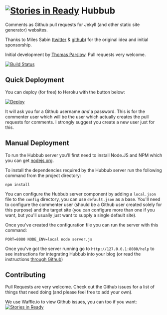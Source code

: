 [![Stories in Ready](https://badge.waffle.io/almost/hubbub.png?label=ready&title=Ready)](https://waffle.io/almost/hubbub)
Hubbub
======

Comments as Github pull requests for Jekyll (and other static site generator) websites.

Thanks to Miles Sabin ([twitter](https://twitter.com/milessabin) & [github](https://github.com/milessabin)) for the original idea and initial sponsorship. 

Initial development by [Thomas Parslow](http://almostobsolete.net). Pull requests very welcome.

[![Build Status](https://travis-ci.org/almost/hubbub.svg)](https://travis-ci.org/almost/hubbub) 

Quick Deployment
----------------

You can deploy (for free) to Heroku with the button below:

[![Deploy](https://www.herokucdn.com/deploy/button.png)](https://heroku.com/deploy?template=https://github.com/almost/hubbub)

It will ask you for a Github username *and* a password. This is for the commenter user which will be the user which actually creates the pull requests for comments. I strongly suggest you create a new user just for this.

Manual Deployment
-----------------

To run the Hubbub server you'll first need to install Node.JS and NPM which you can get [nodejs.org](http://nodejs.org).

To install the dependencies required by the Hubbub server run the following command from the project directory:

```
npm install
```

You can configure the Hubbub server component by adding a `local.json` file to the `config` directory, you can use `default.json` as a base. You'll need to configure the commenter user (should be a Github user created solely for this purpose) and the target site (you can configure more than one if you want, but you'll usually just want to supply a single default site).

Once you've created the configuration file you can run the server with this command:

```
PORT=8080 NODE_ENV=local node server.js
```

Once you've got the server running go to `http://127.0.0.1:8080/help`
to see instructions for integrating Hubbub into your blog (or read the instructions [through Github](https://github.com/almost/hubbub/blob/master/pages/help.md))

Contributing
------------

Pull Requests are very welcome. Check out the Github issues for a list of things that need doing (and please feel free to add your own).

We use Waffle.io to view Github issues, you can too if you want: [![Stories in Ready](https://badge.waffle.io/almost/hubbub.png?label=ready&title=Ready)](https://waffle.io/almost/hubbub)
